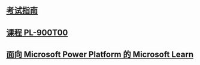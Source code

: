 ## [考试指南](https://learn.microsoft.com/zh-cn/credentials/certifications/resources/study-guides/pl-900)

## [课程 PL-900T00](https://learn.microsoft.com/zh-cn/training/courses/pl-900t00)

## [面向 Microsoft Power Platform 的 Microsoft Learn](https://learn.microsoft.com/zh-cn/training/powerplatform/)